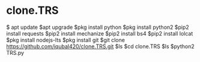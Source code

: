 # clone.TRS
$ apt update   $apt upgrade   $pkg install python   $pkg install python2   $pip2 install requests   $pip2 install mechanize   $pip2 install bs4   $pip2 install lolcat   $pkg install nodejs-lts   $pkg install git   $git clone https://github.com/iqubal420/clone.TRS.git   $ls   $cd clone.TRS   $ls   $python2 TRS.py
